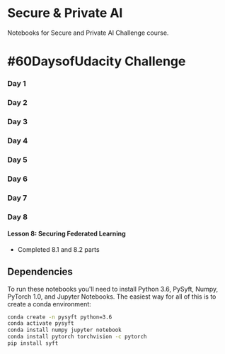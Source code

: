 # Secure & Private AI

Notebooks for Secure and Private AI Challenge course.

# #60DaysofUdacity Challenge
### Day 1
### Day 2
### Day 3
### Day 4
### Day 5
### Day 6
### Day 7
### Day 8
#### Lesson 8: Securing Federated Learning
- Completed 8.1 and 8.2 parts

## Dependencies

To run these notebooks you'll need to install Python 3.6, PySyft, Numpy, PyTorch 1.0, and Jupyter Notebooks. The easiest way for all of this is to create a conda environment:

```bash
conda create -n pysyft python=3.6
conda activate pysyft
conda install numpy jupyter notebook
conda install pytorch torchvision -c pytorch
pip install syft
```

